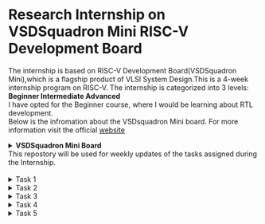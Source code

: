 # Research Internship on VSDSquadron Mini RISC-V Development Board

The internship is based on RISC-V Development Board(VSDSquadron Mini),which is a flagship product of VLSI System Design.This is a 4-week internship program on RISC-V.
The internship is categorized into 3 levels: **Beginner  Intermediate    Advanced** <br>
I have opted for the Beginner course, where I would be learning about RTL development.<br>
Below is the infromation about the VSDsquadron Mini board. For more information visit the official [website](https://www.vlsisystemdesign.com/vsdsquadronmini/)
<details>
  <summary><b>VSDSquadron Mini Board</b></summary>
  <br>
  <p align="center">
  <img src="https://github.com/Naikmeg/VSDSquadron-RISCV/assets/72155259/878bfd69-dc20-4b37-933a-6ca385541c28">
  </p>
  <hr>
    <h3><b>Specifications</b></h3>
    <br>
<p align="center">
  <img src="https://github.com/Naikmeg/VSDSquadron-RISCV/assets/72155259/d880e374-302d-4250-9d8a-f208a360af78">
  </p>  
</details>
This repostory will be used for weekly updates of the tasks assigned during the Internship.
<br><br>
<details>
<summary>Task 1</summary>
  
  ### Meeting was conducted on 16th of February 2024 at 6PM IST
  <hr>
<b>Tasks Assigned:</b>

  * Installation of git
  * Installation of Yosys
  * Installation of iverilog
  * Installation of gtkwave

<hr>

<b>1. Git Installation </b>

Code:<br>
`sudo apt install git-all`<br>

<p align="left">
  <img src="https://github.com/Naikmeg/VSDSquadron-RISCV/assets/72155259/73e1a10e-4b45-446f-bd47-1ada5c274efe">
  </p> 

  <b>2. Yosys Installation </b>

Code:<br>
```
git clone https://github.com/YosysHQ/yosys.git
cd yosys
sudo apt install make
sudo apt-get install build-essential clang bison flex \
    libreadline-dev gawk tcl-dev libffi-dev git \
    graphviz xdot pkg-config python3 libboost-system-dev \
    libboost-python-dev libboost-filesystem-dev zlib1g-dev
make config-gcc
make
sudo make install
```
<p align="left">
  <img src="https://github.com/Naikmeg/VSDSquadron-RISCV/assets/72155259/cec94b78-5a03-4342-a973-56462845812b">
  </p> 

<b>3. Iverilog Installation </b>

Code:<br>
`sudo apt-get install iverilog`<br>

<p align="left">
  <img src="https://github.com/Naikmeg/VSDSquadron-RISCV/assets/72155259/cea20a5c-f6f1-4f35-9fc3-7d610417f826">
  </p> 

<b>4. Gtkwave Installation </b>

Code:<br>
```
sudo apt update
sudo apt install gtkwave
```

<p align="left">
  <img src="https://github.com/Naikmeg/VSDSquadron-RISCV/assets/72155259/5815289b-969a-40d2-8b1f-d8e53eaaeb8b">
  </p> 

</details>
<details>
  <summary>Task 2</summary>

  ### Meeting was conducted on 20th of February 2024 at 6PM IST
  <hr>
<b>Tasks Assigned:</b>
To create a block representation to identify :

* Input Port
* Input Waveform
* Output Port
* Output Waveform
<hr>
<b><p align="center">
  Universal Asynchronous Receiver Transmitter Protocol based hardware transmitter
  </p> </b><br>
  <b>Introduction</b> 
  
UART transmitter is used here to transmit the serial data to receiver module of other UART device.We input the data in parallel form but it is sended out serially.Transmitter module converts the parallel data into serial bit stream. 

UART transmits asynchronously which means there is no need to transmit clock signal with the transmitted data.
Instead of clock, the transmitter transmit data with some special bits to synchronize the sending and receiving inputs.
These bits define the beginning and end of the data packet so the receiving UART knows when to start and stop reading the bits.
These special bits are <b>(START,DATA,PARITY,STOP)</b> bits.
<p align="center">
   <img src="https://github.com/Naikmeg/VSDSquadron-RISCV/assets/72155259/f1260241-cae8-4155-8f8e-646bd60c2cf9">
  </p> 



  ### Protocol Overview
<p align="left">
  <img src="https://github.com/Naikmeg/VSDSquadron-RISCV/assets/72155259/02dc572d-7191-40f1-9795-3abe2e7416c3">
  </p> 
<b>The Idle state refers to that the transmission has not begun.It is represented through a high pulse.The start bit is represented through a 0 pulse and the data is represented through d0 to d7.The following steps are used to transmit the data and receive it.<br></b>
1.Wait until incoming signal becomes 0 (start bit), then start the sampling tick counter<br>
2.When tick counter reaches 7 (middle of start bit), clear tick counter and restart<br>
3.When counter reaches 15 (middle of first data bit), shift bit value into register & restart tick counter<br>
4. Repeat step 3 (N-1) more times to retrieve the remaining data bits<br>
</details>
<details>
<summary>Task 3</summary>

  ### Meeting was conducted on 22nd of February 2024 at 6PM IST
  <hr>
<b>To generate the code and testbench file:</b>
  
```
gedit uart_tx.v
gedit uart_tx_tb.v
```
<b>To simulate iverilog</b>
```
iverilog -o uart_wav uart_tx .v uart_tx_tb.v
```
<b>To generate waveform</b>
```
vvp uart_wav
gtkwave dump.vcd
```
![code_uart](https://github.com/Naikmeg/VSDSquadron-RISCV/assets/72155259/af4cd40d-7539-457a-a40f-b838c211f4c1)

<b>Waveform</b>
![Screenshot from 2024-03-12 18-21-37](https://github.com/Naikmeg/VSDSquadron-RISCV/assets/72155259/02a3b44a-ce7f-49b3-a070-33909993ff81)

</details>

<details>
<summary>Task 4</summary>

  ### Meeting was conducted on 22nd of February 2024 at 6PM IST
  <hr>
<h3><b>To generate the synthesis file:</b></h3>
<b>Yosys</b>

```
git clone sky130RTLDesignAndSynthesisWorkshop
yosys
```
<b>Synthesiszing the netlist file</b>
```
read_liberty -lib../sky130RTLDesignAndSynthesisWorkshop/lib/sky130_fd_sc_hd_tt_025C_1v80.lib
read_verilog uart.v
synth -top uart
abc -liberty../sky130RTLDesignAndSynthesisWorkshop/lib/sky130_fd_sc_hd_tt_025C_1v80.lib
show
```

<b>Write and view the netlist file</b>
```
write_verilog -noattr netlist.v
!gedit netlist.v
```
<h3><b>Verification using iverilog and gtkwave:</b></h3>

<b>iverilog</b>

```
iverilog ../sky130RTLDesignAndSynthesisWorkshop/my_lib/verilog_model/primitives.v ../sky130RTLDesignAndSynthesisWorkshop/my_lib/verilog_model/sky130_fd_sc_hd.v netlist.v tb_uart.v
./a.out
```
<b> gtkwave</b>
```
gtkwave dump.vcd
```

<b>Code</b><br><br>
Yosys:
![Screenshot from 2024-03-12 18-41-10](https://github.com/Naikmeg/VSDSquadron-RISCV/assets/72155259/14365326-78ca-4262-95bd-7ffe6f864ca6)

Synthesis:
![Screenshot from 2024-03-12 18-41-30](https://github.com/Naikmeg/VSDSquadron-RISCV/assets/72155259/59b2d105-d9d0-485b-8e3a-723a92359d71)

Show Command:
![Screenshot from 2024-03-12 18-35-34](https://github.com/Naikmeg/VSDSquadron-RISCV/assets/72155259/81558ec3-79e6-43ad-8f58-c1c9144c17c3)

iverilog and gtkwave:
![Screenshot from 2024-03-12 18-42-23](https://github.com/Naikmeg/VSDSquadron-RISCV/assets/72155259/c5a93dc5-2fb4-4271-9aec-ecb4909c6289)

<b>Waveform Verification</b><br><br>
uart_tx.v :
![Screenshot from 2024-03-12 18-21-37](https://github.com/Naikmeg/VSDSquadron-RISCV/assets/72155259/99487d9e-b91b-4428-bb76-a721988298f4)

netlist.v : 
![Screenshot from 2024-03-12 18-23-33](https://github.com/Naikmeg/VSDSquadron-RISCV/assets/72155259/89faf6be-9473-4b81-a59e-710c0975e986)

<b><h3>Since both the waveforms match the synthesis is verified.</h3></b>
</details>




<details>
<summary>Task 5</summary>

  ### Meeting was conducted on 22nd of February 2024 at 6PM IST
  <hr>

<h3><b>To simulate and generate waveform:</b></h3>
<b>iverilog</b> 

```
git clone iiitb_uarttx
iverilog iiitb_uart_tx.v iiitb_uart_tx_tb.v
./a.out
```
<b>gtkwave</b> 

```
gtkwave dump.vcd
```
![Screenshot from 2024-03-13 18-41-17](https://github.com/Naikmeg/VSDSquadron-RISCV/assets/72155259/4a4dcf93-1c5e-4fe1-88d7-6e51cf220090)

![Screenshot from 2024-03-13 18-34-10](https://github.com/Naikmeg/VSDSquadron-RISCV/assets/72155259/5547557c-7377-4e84-a757-0904583dbe52)



<h3><b>To generate the synthesis file:</b></h3>
<b>Yosys</b>

```
yosys
```
<b>Synthesiszing the netlist file</b>
```
read_liberty -lib lib/sky130_fd_sc_hd_tt_025C_1v80.libread_verilog iiitb_uarttx.v
read_verilog uart.v
synth-top UART_TX
abc liberty lib/sky130_fd_sc_hd_tt_025C_1v80.lib
show
```

<b>Write and view the netlist file</b>
```
write_verilog -noattr netlist.v
!gedit netlist.v
exit
```
<h3><b>Verification using iverilog and gtkwave:</b></h3>

<b>iverilog</b>

```
iverilog primitives.v sky130_fd_sc_hd.v netlist.v iiitb_uarttx_tb.v iiitb_uarttx_tb.v
./a.out
```
<b> gtkwave</b>
```
gtkwave dump.vcd
```

<b>Code</b><br><br>
Yosys:<br>
![Screenshot from 2024-03-13 18-41-26](https://github.com/Naikmeg/VSDSquadron-RISCV/assets/72155259/34aae172-ddf6-4667-b1b9-f3883ad939de)

Synthesis:<br>
![Screenshot from 2024-03-13 18-41-41](https://github.com/Naikmeg/VSDSquadron-RISCV/assets/72155259/a997a6ba-6d7d-48cd-90e1-d0402270bfcc)

Show Command:

![Screenshot from 2024-03-13 18-38-36](https://github.com/Naikmeg/VSDSquadron-RISCV/assets/72155259/07caeb4f-487f-4309-aca2-9b2bebb30d3e)

iverilog and gtkwave:

![Screenshot from 2024-03-13 18-42-54](https://github.com/Naikmeg/VSDSquadron-RISCV/assets/72155259/178670f4-a2d2-4587-b63f-7e0bec3cd8e2)


<b>Waveform Verification</b><br><br>
uart_tx.v :

![Screenshot from 2024-03-13 18-34-10](https://github.com/Naikmeg/VSDSquadron-RISCV/assets/72155259/e75903cf-e2cb-4eda-b934-3ca14c7059c6)

netlist.v :

![Screenshot from 2024-03-13 18-40-46](https://github.com/Naikmeg/VSDSquadron-RISCV/assets/72155259/a28e197f-8d48-4458-b282-e9430d88b610)

<b><h3>Since both the waveforms match the synthesis is verified.</h3></b>
</details>



